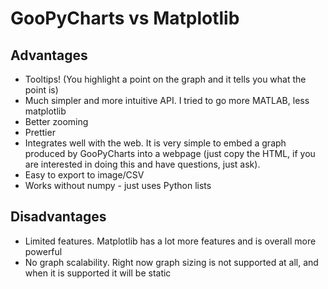# GooPyCharts vs Matplotlib

## Advantages
- Tooltips! (You highlight a point on the graph and it tells you what the point is)
- Much simpler and more intuitive API. I tried to go more MATLAB, less matplotlib
- Better zooming
- Prettier
- Integrates well with the web. It is very simple to embed a graph produced by GooPyCharts into a webpage (just copy the HTML, if you are interested in doing this and have questions, just ask).
- Easy to export to image/CSV
- Works without numpy - just uses Python lists

## Disadvantages
- Limited features. Matplotlib has a lot more features and is overall more powerful
- No graph scalability. Right now graph sizing is not supported at all, and when it is supported it will be static
